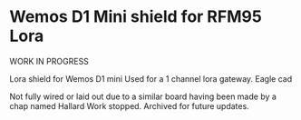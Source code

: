 Wemos D1 Mini shield for RFM95 Lora
===================================

WORK IN PROGRESS

Lora shield for Wemos D1 mini
Used for a 1 channel lora gateway.
Eagle cad

Not fully wired or laid out due to a similar board having been made by a chap named Hallard
Work stopped. 
Archived for future updates.
